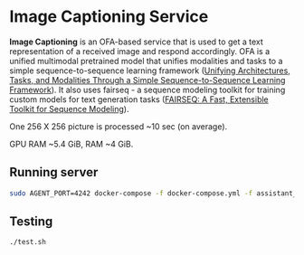 # Image Captioning Service
**Image Captioning** is an OFA-based service that is used to get a text representation of a received image and respond accordingly. OFA is a unified multimodal pretrained model that unifies modalities and tasks to a simple sequence-to-sequence learning framework ([Unifying Architectures, Tasks, and Modalities Through a Simple Sequence-to-Sequence Learning Framework](http://arxiv.org/abs/2202.03052)). It also uses fairseq - a sequence modeling toolkit for training custom models for text generation tasks ([FAIRSEQ: A Fast, Extensible Toolkit for Sequence Modeling](https://aclanthology.org/N19-4009.pdf)). 

One 256 X 256 picture is processed ~10 sec (on average).

GPU RAM ~5.4 GiB, RAM ~4 GiB. 

## Running server

```sh
sudo AGENT_PORT=4242 docker-compose -f docker-compose.yml -f assistant_dists/dream/docker-compose.override.yml -f assistant_dists/dream/dev.yml -f assistant_dists/dream/test.yml up --build image-captioning
```

## Testing

```sh
./test.sh
```
